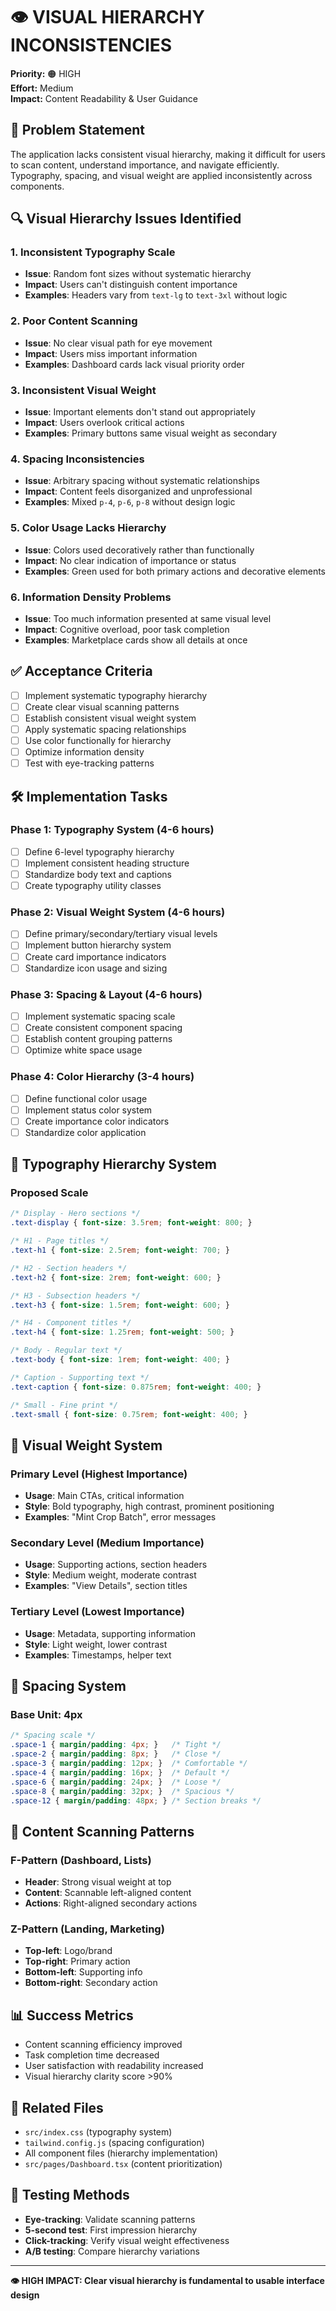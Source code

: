 # 👁️ VISUAL HIERARCHY INCONSISTENCIES

**Priority:** 🟠 HIGH  
**Effort:** Medium  
**Impact:** Content Readability & User Guidance  

## 🎯 Problem Statement

The application lacks consistent visual hierarchy, making it difficult for users to scan content, understand importance, and navigate efficiently. Typography, spacing, and visual weight are applied inconsistently across components.

## 🔍 Visual Hierarchy Issues Identified

### 1. **Inconsistent Typography Scale**
- **Issue**: Random font sizes without systematic hierarchy
- **Impact**: Users can't distinguish content importance
- **Examples**: Headers vary from `text-lg` to `text-3xl` without logic

### 2. **Poor Content Scanning**
- **Issue**: No clear visual path for eye movement
- **Impact**: Users miss important information
- **Examples**: Dashboard cards lack visual priority order

### 3. **Inconsistent Visual Weight**
- **Issue**: Important elements don't stand out appropriately
- **Impact**: Users overlook critical actions
- **Examples**: Primary buttons same visual weight as secondary

### 4. **Spacing Inconsistencies**
- **Issue**: Arbitrary spacing without systematic relationships
- **Impact**: Content feels disorganized and unprofessional
- **Examples**: Mixed `p-4`, `p-6`, `p-8` without design logic

### 5. **Color Usage Lacks Hierarchy**
- **Issue**: Colors used decoratively rather than functionally
- **Impact**: No clear indication of importance or status
- **Examples**: Green used for both primary actions and decorative elements

### 6. **Information Density Problems**
- **Issue**: Too much information presented at same visual level
- **Impact**: Cognitive overload, poor task completion
- **Examples**: Marketplace cards show all details at once

## ✅ Acceptance Criteria

- [ ] Implement systematic typography hierarchy
- [ ] Create clear visual scanning patterns
- [ ] Establish consistent visual weight system
- [ ] Apply systematic spacing relationships
- [ ] Use color functionally for hierarchy
- [ ] Optimize information density
- [ ] Test with eye-tracking patterns

## 🛠️ Implementation Tasks

### Phase 1: Typography System (4-6 hours)
- [ ] Define 6-level typography hierarchy
- [ ] Implement consistent heading structure
- [ ] Standardize body text and captions
- [ ] Create typography utility classes

### Phase 2: Visual Weight System (4-6 hours)
- [ ] Define primary/secondary/tertiary visual levels
- [ ] Implement button hierarchy system
- [ ] Create card importance indicators
- [ ] Standardize icon usage and sizing

### Phase 3: Spacing & Layout (4-6 hours)
- [ ] Implement systematic spacing scale
- [ ] Create consistent component spacing
- [ ] Establish content grouping patterns
- [ ] Optimize white space usage

### Phase 4: Color Hierarchy (3-4 hours)
- [ ] Define functional color usage
- [ ] Implement status color system
- [ ] Create importance color indicators
- [ ] Standardize color application

## 📐 Typography Hierarchy System

### Proposed Scale
```css
/* Display - Hero sections */
.text-display { font-size: 3.5rem; font-weight: 800; }

/* H1 - Page titles */
.text-h1 { font-size: 2.5rem; font-weight: 700; }

/* H2 - Section headers */
.text-h2 { font-size: 2rem; font-weight: 600; }

/* H3 - Subsection headers */
.text-h3 { font-size: 1.5rem; font-weight: 600; }

/* H4 - Component titles */
.text-h4 { font-size: 1.25rem; font-weight: 500; }

/* Body - Regular text */
.text-body { font-size: 1rem; font-weight: 400; }

/* Caption - Supporting text */
.text-caption { font-size: 0.875rem; font-weight: 400; }

/* Small - Fine print */
.text-small { font-size: 0.75rem; font-weight: 400; }
```

## 🎨 Visual Weight System

### Primary Level (Highest Importance)
- **Usage**: Main CTAs, critical information
- **Style**: Bold typography, high contrast, prominent positioning
- **Examples**: "Mint Crop Batch", error messages

### Secondary Level (Medium Importance)
- **Usage**: Supporting actions, section headers
- **Style**: Medium weight, moderate contrast
- **Examples**: "View Details", section titles

### Tertiary Level (Lowest Importance)
- **Usage**: Metadata, supporting information
- **Style**: Light weight, lower contrast
- **Examples**: Timestamps, helper text

## 📏 Spacing System

### Base Unit: 4px
```css
/* Spacing scale */
.space-1 { margin/padding: 4px; }   /* Tight */
.space-2 { margin/padding: 8px; }   /* Close */
.space-3 { margin/padding: 12px; }  /* Comfortable */
.space-4 { margin/padding: 16px; }  /* Default */
.space-6 { margin/padding: 24px; }  /* Loose */
.space-8 { margin/padding: 32px; }  /* Spacious */
.space-12 { margin/padding: 48px; } /* Section breaks */
```

## 🎯 Content Scanning Patterns

### F-Pattern (Dashboard, Lists)
- **Header**: Strong visual weight at top
- **Content**: Scannable left-aligned content
- **Actions**: Right-aligned secondary actions

### Z-Pattern (Landing, Marketing)
- **Top-left**: Logo/brand
- **Top-right**: Primary action
- **Bottom-left**: Supporting info
- **Bottom-right**: Secondary action

## 📊 Success Metrics
- Content scanning efficiency improved
- Task completion time decreased
- User satisfaction with readability increased
- Visual hierarchy clarity score >90%

## 🔗 Related Files
- `src/index.css` (typography system)
- `tailwind.config.js` (spacing configuration)
- All component files (hierarchy implementation)
- `src/pages/Dashboard.tsx` (content prioritization)

## 🧪 Testing Methods
- **Eye-tracking**: Validate scanning patterns
- **5-second test**: First impression hierarchy
- **Click-tracking**: Verify visual weight effectiveness
- **A/B testing**: Compare hierarchy variations

---

**👁️ HIGH IMPACT: Clear visual hierarchy is fundamental to usable interface design**